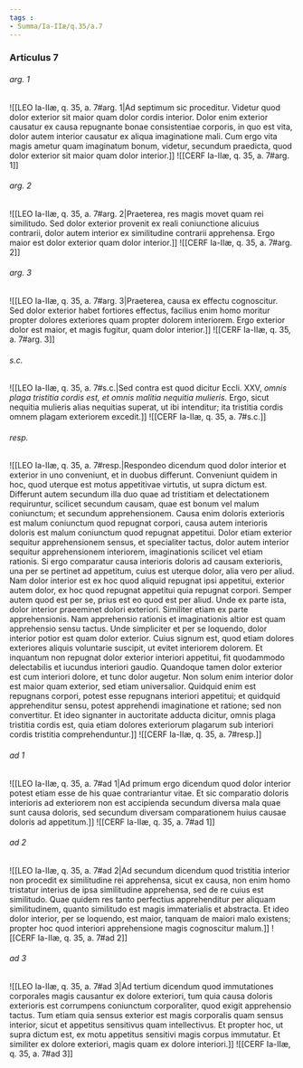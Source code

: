 ```yaml
---
tags : 
- Summa/Ia-IIæ/q.35/a.7
---
```


### Articulus 7

###### arg. 1
![[LEO Ia-IIæ, q. 35, a. 7#arg. 1|Ad septimum sic proceditur. Videtur quod dolor exterior sit maior quam dolor cordis interior. Dolor enim exterior causatur ex causa repugnante bonae consistentiae corporis, in quo est vita, dolor autem interior causatur ex aliqua imaginatione mali. Cum ergo vita magis ametur quam imaginatum bonum, videtur, secundum praedicta, quod dolor exterior sit maior quam dolor interior.]]
![[CERF Ia-IIæ, q. 35, a. 7#arg. 1]]

###### arg. 2
![[LEO Ia-IIæ, q. 35, a. 7#arg. 2|Praeterea, res magis movet quam rei similitudo. Sed dolor exterior provenit ex reali coniunctione alicuius contrarii, dolor autem interior ex similitudine contrarii apprehensa. Ergo maior est dolor exterior quam dolor interior.]]
![[CERF Ia-IIæ, q. 35, a. 7#arg. 2]]

###### arg. 3
![[LEO Ia-IIæ, q. 35, a. 7#arg. 3|Praeterea, causa ex effectu cognoscitur. Sed dolor exterior habet fortiores effectus, facilius enim homo moritur propter dolores exteriores quam propter dolorem interiorem. Ergo exterior dolor est maior, et magis fugitur, quam dolor interior.]]
![[CERF Ia-IIæ, q. 35, a. 7#arg. 3]]

###### s.c.
![[LEO Ia-IIæ, q. 35, a. 7#s.c.|Sed contra est quod dicitur Eccli. XXV, *omnis plaga tristitia cordis est, et omnis malitia nequitia mulieris*. Ergo, sicut nequitia mulieris alias nequitias superat, ut ibi intenditur; ita tristitia cordis omnem plagam exteriorem excedit.]]
![[CERF Ia-IIæ, q. 35, a. 7#s.c.]]

###### resp.
![[LEO Ia-IIæ, q. 35, a. 7#resp.|Respondeo dicendum quod dolor interior et exterior in uno conveniunt, et in duobus differunt. Conveniunt quidem in hoc, quod uterque est motus appetitivae virtutis, ut supra dictum est. Differunt autem secundum illa duo quae ad tristitiam et delectationem requiruntur, scilicet secundum causam, quae est bonum vel malum coniunctum; et secundum apprehensionem. Causa enim doloris exterioris est malum coniunctum quod repugnat corpori, causa autem interioris doloris est malum coniunctum quod repugnat appetitui. Dolor etiam exterior sequitur apprehensionem sensus, et specialiter tactus, dolor autem interior sequitur apprehensionem interiorem, imaginationis scilicet vel etiam rationis. Si ergo comparatur causa interioris doloris ad causam exterioris, una per se pertinet ad appetitum, cuius est uterque dolor, alia vero per aliud. Nam dolor interior est ex hoc quod aliquid repugnat ipsi appetitui, exterior autem dolor, ex hoc quod repugnat appetitui quia repugnat corpori. Semper autem quod est per se, prius est eo quod est per aliud. Unde ex parte ista, dolor interior praeeminet dolori exteriori. Similiter etiam ex parte apprehensionis. Nam apprehensio rationis et imaginationis altior est quam apprehensio sensu tactus. Unde simpliciter et per se loquendo, dolor interior potior est quam dolor exterior. Cuius signum est, quod etiam dolores exteriores aliquis voluntarie suscipit, ut evitet interiorem dolorem. Et inquantum non repugnat dolor exterior interiori appetitui, fit quodammodo delectabilis et iucundus interiori gaudio. Quandoque tamen dolor exterior est cum interiori dolore, et tunc dolor augetur. Non solum enim interior dolor est maior quam exterior, sed etiam universalior. Quidquid enim est repugnans corpori, potest esse repugnans interiori appetitui; et quidquid apprehenditur sensu, potest apprehendi imaginatione et ratione; sed non convertitur. Et ideo signanter in auctoritate adducta dicitur, omnis plaga tristitia cordis est, quia etiam dolores exteriorum plagarum sub interiori cordis tristitia comprehenduntur.]]
![[CERF Ia-IIæ, q. 35, a. 7#resp.]]

###### ad 1
![[LEO Ia-IIæ, q. 35, a. 7#ad 1|Ad primum ergo dicendum quod dolor interior potest etiam esse de his quae contrariantur vitae. Et sic comparatio doloris interioris ad exteriorem non est accipienda secundum diversa mala quae sunt causa doloris, sed secundum diversam comparationem huius causae doloris ad appetitum.]]
![[CERF Ia-IIæ, q. 35, a. 7#ad 1]]

###### ad 2
![[LEO Ia-IIæ, q. 35, a. 7#ad 2|Ad secundum dicendum quod tristitia interior non procedit ex similitudine rei apprehensa, sicut ex causa, non enim homo tristatur interius de ipsa similitudine apprehensa, sed de re cuius est similitudo. Quae quidem res tanto perfectius apprehenditur per aliquam similitudinem, quanto similitudo est magis immaterialis et abstracta. Et ideo dolor interior, per se loquendo, est maior, tanquam de maiori malo existens; propter hoc quod interiori apprehensione magis cognoscitur malum.]]
![[CERF Ia-IIæ, q. 35, a. 7#ad 2]]

###### ad 3
![[LEO Ia-IIæ, q. 35, a. 7#ad 3|Ad tertium dicendum quod immutationes corporales magis causantur ex dolore exteriori, tum quia causa doloris exterioris est corrumpens coniunctum corporaliter, quod exigit apprehensio tactus. Tum etiam quia sensus exterior est magis corporalis quam sensus interior, sicut et appetitus sensitivus quam intellectivus. Et propter hoc, ut supra dictum est, ex motu appetitus sensitivi magis corpus immutatur. Et similiter ex dolore exteriori, magis quam ex dolore interiori.]]
![[CERF Ia-IIæ, q. 35, a. 7#ad 3]]

